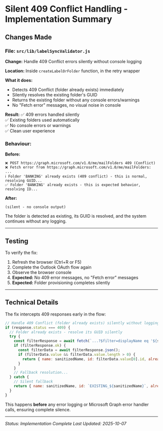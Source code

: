 # Silent 409 Conflict Handling - Implementation Summary

## Changes Made

### File: `src/lib/labelSyncValidator.js`

**Change:** Handle 409 Conflict errors silently without console logging

**Location:** Inside `createLabelOrFolder` function, in the retry wrapper

**What it does:**
- Detects 409 Conflict (folder already exists) immediately
- Silently resolves the existing folder's GUID
- Returns the existing folder without any console errors/warnings
- No "Fetch error" messages, no visual noise in console

**Result:**
✅ 409 errors handled silently  
✅ Existing folders used automatically  
✅ No console errors or warnings  
✅ Clean user experience  

### Behaviour:

**Before:**
```
❌ POST https://graph.microsoft.com/v1.0/me/mailFolders 409 (Conflict)
❌ Fetch error from https://graph.microsoft.com/v1.0/me/mailFolders: ...
ℹ️ Folder 'BANKING' already exists (409 conflict) - this is normal, resolving GUID...
✅ Folder 'BANKING' already exists - this is expected behavior, resolving ID...
```

**After:**
```
(silent - no console output)
```

The folder is detected as existing, its GUID is resolved, and the system continues without any logging.

---

## Testing

To verify the fix:
1. Refresh the browser (Ctrl+R or F5)
2. Complete the Outlook OAuth flow again
3. Observe the browser console
4. **Expected:** No 409 error messages, no "Fetch error" messages
5. **Expected:** Folder provisioning completes silently

---

## Technical Details

The fix intercepts 409 responses early in the flow:

```javascript
// Handle 409 Conflict (folder already exists) silently without logging
if (response.status === 409) {
  // Folder already exists - resolve its GUID silently
  try {
    const filterResponse = await fetch(`...?$filter=displayName eq '${sanitizedName}'`);
    if (filterResponse.ok) {
      const filterData = await filterResponse.json();
      if (filterData.value && filterData.value.length > 0) {
        return { name: sanitizedName, id: filterData.value[0].id, alreadyExists: true };
      }
    }
    // Fallback resolution...
  } catch {
    // Silent fallback
    return { name: sanitizedName, id: `EXISTING_${sanitizedName}`, alreadyExists: true };
  }
}
```

This happens **before** any error logging or Microsoft Graph error handler calls, ensuring complete silence.

---

*Status: Implementation Complete*
*Last Updated: 2025-10-07*

